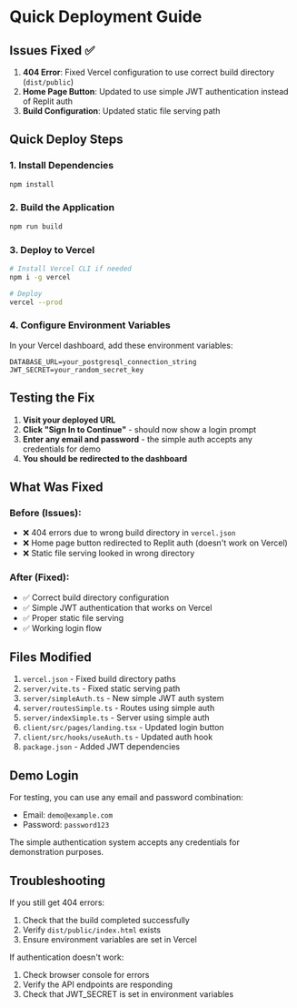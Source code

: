 # Quick Deployment Guide

## Issues Fixed ✅

1. **404 Error**: Fixed Vercel configuration to use correct build directory (`dist/public`)
2. **Home Page Button**: Updated to use simple JWT authentication instead of Replit auth
3. **Build Configuration**: Updated static file serving path

## Quick Deploy Steps

### 1. Install Dependencies
```bash
npm install
```

### 2. Build the Application
```bash
npm run build
```

### 3. Deploy to Vercel
```bash
# Install Vercel CLI if needed
npm i -g vercel

# Deploy
vercel --prod
```

### 4. Configure Environment Variables
In your Vercel dashboard, add these environment variables:

```
DATABASE_URL=your_postgresql_connection_string
JWT_SECRET=your_random_secret_key
```

## Testing the Fix

1. **Visit your deployed URL**
2. **Click "Sign In to Continue"** - should now show a login prompt
3. **Enter any email and password** - the simple auth accepts any credentials for demo
4. **You should be redirected to the dashboard**

## What Was Fixed

### Before (Issues):
- ❌ 404 errors due to wrong build directory in `vercel.json`
- ❌ Home page button redirected to Replit auth (doesn't work on Vercel)
- ❌ Static file serving looked in wrong directory

### After (Fixed):
- ✅ Correct build directory configuration
- ✅ Simple JWT authentication that works on Vercel
- ✅ Proper static file serving
- ✅ Working login flow

## Files Modified

1. `vercel.json` - Fixed build directory paths
2. `server/vite.ts` - Fixed static serving path
3. `server/simpleAuth.ts` - New simple JWT auth system
4. `server/routesSimple.ts` - Routes using simple auth
5. `server/indexSimple.ts` - Server using simple auth
6. `client/src/pages/landing.tsx` - Updated login button
7. `client/src/hooks/useAuth.ts` - Updated auth hook
8. `package.json` - Added JWT dependencies

## Demo Login

For testing, you can use any email and password combination:
- Email: `demo@example.com`
- Password: `password123`

The simple authentication system accepts any credentials for demonstration purposes.

## Troubleshooting

If you still get 404 errors:
1. Check that the build completed successfully
2. Verify `dist/public/index.html` exists
3. Ensure environment variables are set in Vercel

If authentication doesn't work:
1. Check browser console for errors
2. Verify the API endpoints are responding
3. Check that JWT_SECRET is set in environment variables 